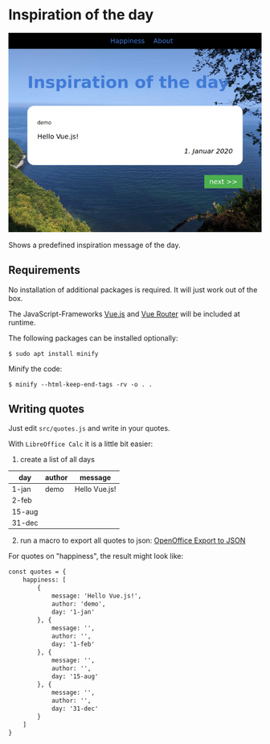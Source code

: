 # Inspiration of the day

![screenshot](res/screen_demo.png)

Shows a predefined inspiration message of the day.

## Requirements

No installation of additional packages is required. It will just work out of
the box.

The JavaScript-Frameworks [Vue.js](https://vuejs.org/) and [Vue Router](https://router.vuejs.org/)
will be included at runtime.

The following packages can be installed optionally:

	$ sudo apt install minify

Minify the code:

	$ minify --html-keep-end-tags -rv -o . .

## Writing quotes

Just edit `src/quotes.js` and write in your quotes.

With `LibreOffice Calc` it is a little bit easier:

1. create a list of all days

day | author | message
-- | -- | --
1-jan | demo | Hello Vue.js!
2-feb | |
15-aug | |
31-dec | |

2. run a macro to export all quotes to json: [OpenOffice Export to JSON](https://gist.github.com/aaronhoogstraten/49b9c0f5e4ac705ebe51)

For quotes on "happiness", the result might look like:

```
const quotes = {
    happiness: [
        {
            message: 'Hello Vue.js!',
            author: 'demo',
            day: '1-jan'
        }, {
            message: '',
            author: '',
            day: '1-feb'
        }, {
            message: '',
            author: '',
            day: '15-aug'
        }, {
            message: '',
            author: '',
            day: '31-dec'
        }
    ]
}
```
